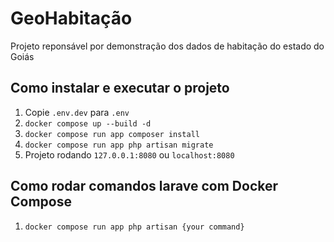# GeoHabitação

Projeto reponsável por demonstração dos dados de habitação do estado do Goiás


## Como instalar e executar o projeto


1. Copie ```.env.dev``` para ```.env```
2. ```docker compose up --build -d```
3. ``` docker compose run app composer install ```
4. ```docker compose run app php artisan migrate```
5. Projeto rodando ```127.0.0.1:8080``` ou ```localhost:8080```


## Como rodar comandos larave com Docker Compose

1. ```docker compose run app php artisan {your command}``` 
